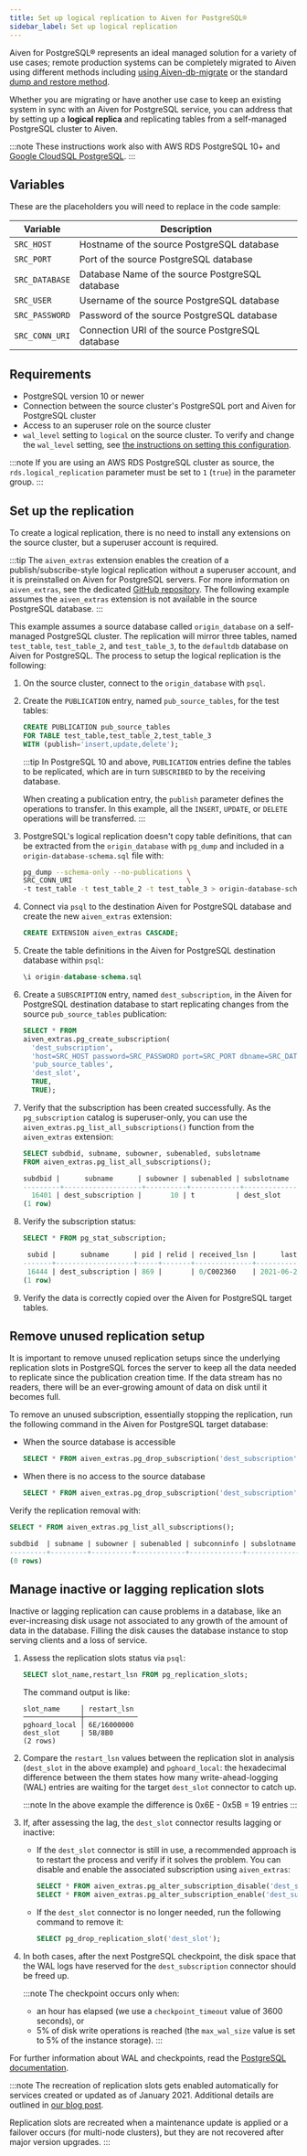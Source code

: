 ```yaml
---
title: Set up logical replication to Aiven for PostgreSQL®
sidebar_label: Set up logical replication
---
```


Aiven for PostgreSQL® represents an ideal managed solution for a variety of use cases; remote production systems can be completely migrated to Aiven using different methods including [using Aiven-db-migrate](migrate-aiven-db-migrate) or the standard [dump and restore method](migrate-pg-dump-restore).

Whether you are migrating or have another use case to keep an existing
system in sync with an Aiven for PostgreSQL service, you can address that by setting up a
**logical replica** and replicating tables from a self-managed PostgreSQL cluster to Aiven.

:::note
These instructions work also with AWS RDS PostgreSQL 10+ and [Google
CloudSQL
PostgreSQL](https://cloud.google.com/sql/docs/release-notes#August_30_2021).
:::

## Variables

These are the placeholders you will need to replace in the code sample:

 | Variable       | Description                                      |
 | -------------- | ------------------------------------------------ |
 | `SRC_HOST`     | Hostname of the source PostgreSQL database       |
 | `SRC_PORT`     | Port of the source PostgreSQL database           |
 | `SRC_DATABASE` | Database Name of the source PostgreSQL database  |
 | `SRC_USER`     | Username of the source PostgreSQL database       |
 | `SRC_PASSWORD` | Password of the source PostgreSQL database       |
 | `SRC_CONN_URI` | Connection URI of the source PostgreSQL database |

## Requirements

-   PostgreSQL version 10 or newer
-   Connection between the source cluster's PostgreSQL port and Aiven
    for PostgreSQL cluster
-   Access to an superuser role on the source cluster
-   `wal_level` setting to `logical` on the source cluster. To verify
    and change the `wal_level` setting, see
    [the instructions on setting this configuration](/docs/products/postgresql/howto/migrate-aiven-db-migrate#pg_migrate_wal).

:::note
If you are using an AWS RDS PostgreSQL cluster as source, the
`rds.logical_replication` parameter must be set to `1` (`true`) in the
parameter group.
:::

## Set up the replication

To create a logical replication, there is no need to install any
extensions on the source cluster, but a superuser account is required.

:::tip
The `aiven_extras` extension enables the creation of a
publish/subscribe-style logical replication without a superuser account,
and it is preinstalled on Aiven for PostgreSQL servers. For more information on
`aiven_extras`, see the dedicated [GitHub
repository](https://github.com/aiven/aiven-extras). The following
example assumes the `aiven_extras` extension is not available in the
source PostgreSQL database.
:::

This example assumes a source database called `origin_database` on a
self-managed PostgreSQL cluster. The replication will mirror three
tables, named `test_table`, `test_table_2`, and `test_table_3`, to the
`defaultdb` database on Aiven for PostgreSQL. The process to setup the
logical replication is the following:

1.  On the source cluster, connect to the `origin_database` with `psql`.

1.  Create the `PUBLICATION` entry, named `pub_source_tables`, for the
    test tables:

    ```sql
    CREATE PUBLICATION pub_source_tables
    FOR TABLE test_table,test_table_2,test_table_3
    WITH (publish='insert,update,delete');
    ```

    :::tip
    In PostgreSQL 10 and above, `PUBLICATION` entries define the tables
    to be replicated, which are in turn `SUBSCRIBED` to by the receiving
    database.

    When creating a publication entry, the `publish` parameter defines
    the operations to transfer. In this example, all the `INSERT`,
    `UPDATE`, or `DELETE` operations will be transferred.
    :::

1.  PostgreSQL's logical replication doesn't copy table definitions,
    that can be extracted from the `origin_database` with `pg_dump` and
    included in a `origin-database-schema.sql` file with:

    ```bash
    pg_dump --schema-only --no-publications \
    SRC_CONN_URI                            \
    -t test_table -t test_table_2 -t test_table_3 > origin-database-schema.sql
    ```

1.  Connect via `psql` to the destination Aiven for PostgreSQL database
    and create the new `aiven_extras` extension:

    ```sql
    CREATE EXTENSION aiven_extras CASCADE;
    ```

1.  Create the table definitions in the Aiven for PostgreSQL destination
    database within `psql`:

    ```sql
    \i origin-database-schema.sql
    ```

1.  Create a `SUBSCRIPTION` entry, named `dest_subscription`, in the
    Aiven for PostgreSQL destination database to start replicating
    changes from the source `pub_source_tables` publication:

    ```sql
    SELECT * FROM
    aiven_extras.pg_create_subscription(
      'dest_subscription',
      'host=SRC_HOST password=SRC_PASSWORD port=SRC_PORT dbname=SRC_DATABASE user=SRC_USER',
      'pub_source_tables',
      'dest_slot',
      TRUE,
      TRUE);
    ```

1.  Verify that the subscription has been created successfully. As the
    `pg_subscription` catalog is superuser-only, you can use the
    `aiven_extras.pg_list_all_subscriptions()` function from the
    `aiven_extras` extension:

    ```sql
    SELECT subdbid, subname, subowner, subenabled, subslotname
    FROM aiven_extras.pg_list_all_subscriptions();

    subdbid |      subname      | subowner | subenabled | subslotname
    ---------+-------------------+----------+------------+-------------
      16401 | dest_subscription |       10 | t          | dest_slot
    (1 row)
    ```

1.  Verify the subscription status:

    ```sql
    SELECT * FROM pg_stat_subscription;

     subid |      subname      | pid | relid | received_lsn |      last_msg_send_time       |     last_msg_receipt_time     | latest_end_lsn |        latest_end_time
    -------+-------------------+-----+-------+--------------+-------------------------------+-------------------------------+----------------+-------------------------------
     16444 | dest_subscription | 869 |       | 0/C002360    | 2021-06-25 12:06:59.570865+00 | 2021-06-25 12:06:59.571295+00 | 0/C002360      | 2021-06-25 12:06:59.570865+00
    (1 row)
    ```

1.  Verify the data is correctly copied over the Aiven for PostgreSQL target tables.

## Remove unused replication setup

It is important to remove unused replication setups since the
underlying replication slots in PostgreSQL forces the server to keep all
the data needed to replicate since the publication creation time. If the
data stream has no readers, there will be an ever-growing amount of data
on disk until it becomes full.

To remove an unused subscription, essentially stopping the replication,
run the following command in the Aiven for PostgreSQL target database:

- When the source database is accessible

    ```sql
    SELECT * FROM aiven_extras.pg_drop_subscription('dest_subscription');
    ```

- When there is no access to the source database

    ```sql
    SELECT * FROM aiven_extras.pg_drop_subscription('dest_subscription', FALSE);
    ```

Verify the replication removal with:

```sql
SELECT * FROM aiven_extras.pg_list_all_subscriptions();

subdbid  | subname | subowner | subenabled | subconninfo | subslotname | subsynccommit | subpublications
---------+---------+----------+------------+-------------+-------------+---------------+-----------------
(0 rows)
```

## Manage inactive or lagging replication slots

Inactive or lagging replication can cause problems in a database, like
an ever-increasing disk usage not associated to any growth of the amount
of data in the database. Filling the disk causes the database instance
to stop serving clients and a loss of service.

1.  Assess the replication slots status via `psql`:

    ```sql
    SELECT slot_name,restart_lsn FROM pg_replication_slots;
    ```

    The command output is like:

    ```text
    slot_name     │ restart_lsn
    ──────────────┼─────────────
    pghoard_local │ 6E/16000000
    dest_slot     | 5B/8B0
    (2 rows)
    ```

1.  Compare the `restart_lsn` values between the replication slot in
    analysis (`dest_slot` in the above example) and `pghoard_local`: the
    hexadecimal difference between the them states how many
    write-ahead-logging (WAL) entries are waiting for the target
    `dest_slot` connector to catch up.

    :::note
    In the above example the difference is 0x6E - 0x5B = 19 entries
    :::

1.  If, after assessing the lag, the `dest_slot` connector results
    lagging or inactive:

    -   If the `dest_slot` connector is still in use, a recommended
        approach is to restart the process and verify if it solves the
        problem. You can disable and enable the associated subscription
        using `aiven_extras`:

        ```sql
        SELECT * FROM aiven_extras.pg_alter_subscription_disable('dest_subscription');
        SELECT * FROM aiven_extras.pg_alter_subscription_enable('dest_subscription');
        ```

    -   If the `dest_slot` connector is no longer needed, run the
        following command to remove it:

        ```sql
        SELECT pg_drop_replication_slot('dest_slot');
        ```

1.  In both cases, after the next PostgreSQL checkpoint, the disk space
    that the WAL logs have reserved for the `dest_subscription`
    connector should be freed up.

    :::note
    The checkpoint occurs only when:
    -   an hour has elapsed (we use a `checkpoint_timeout` value of
        3600 seconds), or
    -   5% of disk write operations is reached (the `max_wal_size`
        value is set to 5% of the instance storage).
    :::

For further information about WAL and checkpoints, read the [PostgreSQL
documentation](https://www.postgresql.org/docs/current/wal-configuration.html).

:::note
The recreation of replication slots gets enabled automatically for
services created or updated as of January 2021. Additional details are
outlined in [our blog
post](https://aiven.io/blog/aiven-for-pg-recreates-logical-replication-slots).

Replication slots are recreated when a maintenance update is applied or
a failover occurs (for multi-node clusters), but they are not recovered
after major version upgrades.
:::
